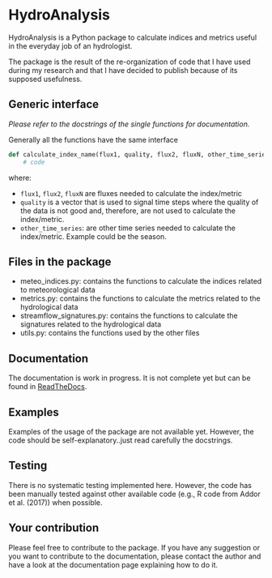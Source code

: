 # HydroAnalysis

HydroAnalysis is a Python package to calculate indices and metrics useful in the everyday job of an hydrologist.

The package is the result of the re-organization of code that I have used during my research and that I have decided to publish because of its supposed usefulness.

## Generic interface

*Please refer to the docstrings of the single functions for documentation.*

Generally all the functions have the same interface

```python
def calculate_index_name(flux1, quality, flux2, fluxN, other_time_series):
    # code
```

where:
- `flux1`, `flux2`, `fluxN` are fluxes needed to calculate the index/metric
- `quality` is a vector that is used to signal time steps where the quality of the data is not good and, therefore, are not used to calculate the index/metric.
- `other_time_series`: are other time series needed to calculate the index/metric. Example could be the season.

## Files in the package

- meteo_indices.py: contains the functions to calculate the indices related to meteorological data
- metrics.py: contains the functions to calculate the metrics related to the hydrological data
- streamflow_signatures.py: contains the functions to calculate the signatures related to the hydrological data
- utils.py: contains the functions used by the other files

## Documentation

The documentation is work in progress. It is not complete yet but can be found in [ReadTheDocs](https://hydroanalysis.readthedocs.io/en/latest/).

## Examples

Examples of the usage of the package are not available yet. However, the code should be self-explanatory..just read carefully the docstrings.

## Testing

There is no systematic testing implemented here. However, the code has been manually tested against other available code (e.g., R code from Addor et al. (2017)) when possible.

## Your contribution

Please feel free to contribute to the package. If you have any suggestion or you want to contribute to the documentation, please contact the author and have a look at the documentation page explaining how to do it.